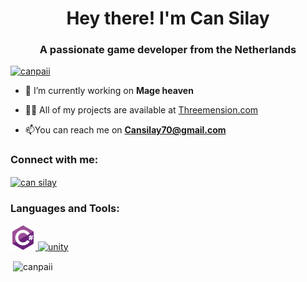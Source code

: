 <h1 align="center">Hey there! I'm Can Silay</h1>
<h3 align="center">A passionate game developer from the Netherlands</h3>

<p align="left"> <a href="https://github.com/ryo-ma/github-profile-trophy"><img src="https://github-profile-trophy.vercel.app/?username=canpaii" alt="canpaii" /></a> </p>

- 🔭 I’m currently working on **Mage heaven**

- 👨‍💻 All of my projects are available at [Threemension.com](Threemension.com)

- 📫You can reach me on **Cansilay70@gmail.com**

<h3 align="left">Connect with me:</h3>
<p align="left">
<a href="https://linkedin.com/in/can silay" target="blank"><img align="center" src="https://raw.githubusercontent.com/rahuldkjain/github-profile-readme-generator/master/src/images/icons/Social/linked-in-alt.svg" alt="can silay" height="30" width="40" /></a>
</p>

<h3 align="left">Languages and Tools:</h3>
<p align="left"> <a href="https://www.w3schools.com/cs/" target="_blank" rel="noreferrer"> <img src="https://raw.githubusercontent.com/devicons/devicon/master/icons/csharp/csharp-original.svg" alt="csharp" width="40" height="40"/> </a> <a href="https://unity.com/" target="_blank" rel="noreferrer"> <img src="https://www.vectorlogo.zone/logos/unity3d/unity3d-icon.svg" alt="unity" width="40" height="40"/> </a> </p>

<p>&nbsp;<img align="center" src="https://github-readme-stats.vercel.app/api?username=canpaii&show_icons=true&locale=en" alt="canpaii" /></p>
